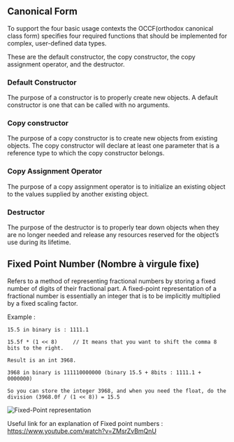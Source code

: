 ## Canonical Form

To support the four basic usage contexts the OCCF(orthodox canonical class form) specifies four required functions that should be implemented for complex, user-defined data types. 

These are the default constructor, the copy constructor, the copy assignment operator, and the destructor.

### Default Constructor
The purpose of a constructor is to properly create new objects. A default constructor is one that can be called with no arguments. 

### Copy constructor
The purpose of a copy constructor is to create new objects from existing objects. The copy constructor will declare at least one parameter that is a reference type to which the copy constructor belongs.

### Copy Assignment Operator
The purpose of a copy assignment operator is to initialize an existing object to the values supplied by another existing object.

### Destructor
The purpose of the destructor is to properly tear down objects when they are no longer needed and release any resources reserved for the object’s use during its lifetime.


## Fixed Point Number (Nombre à virgule fixe)

Refers to a method of representing fractional numbers by storing a fixed number of digits of their fractional part.
A fixed-point representation of a fractional number is essentially an integer that is to be implicitly multiplied by a fixed scaling factor. 

Example :

	15.5 in binary is : 1111.1

	15.5f * (1 << 8)     // It means that you want to shift the comma 8 bits to the right.

	Result is an int 3968.

	3968 in binary is 111110000000 (binary 15.5 + 8bits : 1111.1 + 0000000)

	So you can store the integer 3968, and when you need the float, do the division (3968.0f / (1 << 8)) = 15.5


![Fixed-Point representation](https://thedatabus.io/static/fixed-point-b50cf1e085815f50aba9957d93f351f7.png)

Useful link for an explanation of Fixed point numbers : https://www.youtube.com/watch?v=ZMsrZvBmQnU